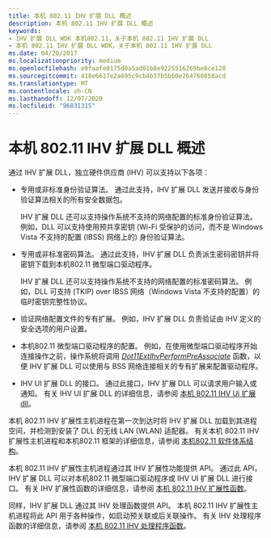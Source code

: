 ```yaml
---
title: 本机 802.11 IHV 扩展 DLL 概述
description: 本机 802.11 IHV 扩展 DLL 概述
keywords:
- IHV 扩展 DLL WDK 本机802.11，关于本机 802.11 IHV 扩展 DLL
- 本机 802.11 IHV 扩展 DLL WDK，关于本机 802.11 IHV 扩展 DLL
ms.date: 04/20/2017
ms.localizationpriority: medium
ms.openlocfilehash: e9faafe0175d0a5ad01b8e9225516269be8ce128
ms.sourcegitcommit: 418e6617e2a695c9cb4b37b5b60e264760858acd
ms.translationtype: MT
ms.contentlocale: zh-CN
ms.lasthandoff: 12/07/2020
ms.locfileid: "96831315"
---
```

# <a name="native-80211-ihv-extensions-dll-overview"></a>本机 802.11 IHV 扩展 DLL 概述




 

通过 IHV 扩展 DLL，独立硬件供应商 (IHV) 可以支持以下各项：

-   专用或非标准身份验证算法。 通过此支持，IHV 扩展 DLL 发送并接收与身份验证算法相关的所有安全数据包。

    IHV 扩展 DLL 还可以支持操作系统不支持的网络配置的标准身份验证算法。 例如，DLL 可以支持使用预共享密钥 (Wi-Fi 受保护的访问，而不是 Windows Vista 不支持的配置 (IBSS) 网络上的) 身份验证算法。

-   专用或非标准密码算法。 通过此支持，IHV 扩展 DLL 负责派生密码密钥并将密钥下载到本机802.11 微型端口驱动程序。

    IHV 扩展 DLL 还可以支持操作系统不支持的网络配置的标准密码算法。 例如，DLL 可支持 (TKIP) over IBSS 网络（Windows Vista 不支持的配置）的临时密钥完整性协议。

-   验证网络配置文件的专有扩展。 例如，IHV 扩展 DLL 负责验证由 IHV 定义的安全选项的用户设置。

-   本机802.11 微型端口驱动程序的配置。 例如，在使用微型端口驱动程序开始连接操作之前，操作系统将调用 [*Dot11ExtIhvPerformPreAssociate*](/windows-hardware/drivers/ddi/wlanihv/nc-wlanihv-dot11extihv_perform_pre_associate) 函数，以便 IHV 扩展 DLL 可以使用与 BSS 网络连接相关的专有扩展来配置驱动程序。

-   IHV UI 扩展 DLL 的接口。 通过此接口，IHV 扩展 DLL 可以请求用户输入或通知。 有关 IHV UI 扩展 DLL 的详细信息，请参阅 [本机 802.11 IHV Ui 扩展 dll](native-802-11-ihv-ui-extensions-dll2.md)。

本机 802.11 IHV 扩展性主机进程在第一次到达时将 IHV 扩展 DLL 加载到其进程空间，并检测到安装了 DLL 的无线 LAN (WLAN) 适配器。 有关本机 802.11 IHV 扩展性主机进程和本机802.11 框架的详细信息，请参阅 [本机802.11 软件体系结构](/previous-versions/windows/hardware/wireless/native-802-11-software-architecture)。

本机 802.11 IHV 扩展性主机进程通过其 IHV 扩展性功能提供 API。 通过此 API，IHV 扩展 DLL 可以对本机802.11 微型端口驱动程序或 IHV UI 扩展 DLL 进行接口。 有关 IHV 扩展性函数的详细信息，请参阅 [本机 802.11 IHV 扩展性函数](./native-802-11-ihv-extensibility-functions.md)。

同样，IHV 扩展 DLL 通过其 IHV 处理函数提供 API。 本机 802.11 IHV 扩展性主机进程将此 API 用于各种操作，如启动预关联或后关联操作。 有关 IHV 处理程序函数的详细信息，请参阅 [本机 802.11 IHV 处理程序函数](./native-802-11-ihv-handler-functions.md)。

 

 
